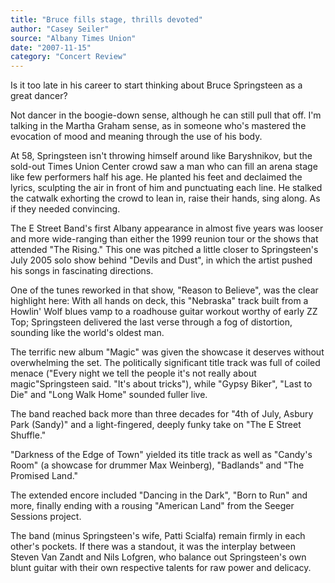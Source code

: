 ```yaml
---
title: "Bruce fills stage, thrills devoted"
author: "Casey Seiler"
source: "Albany Times Union"
date: "2007-11-15"
category: "Concert Review"
---
```


Is it too late in his career to start thinking about Bruce Springsteen as a great dancer?

Not dancer in the boogie-down sense, although he can still pull that off. I'm talking in the Martha Graham sense, as in someone who's mastered the evocation of mood and meaning through the use of his body.

At 58, Springsteen isn't throwing himself around like Baryshnikov, but the sold-out Times Union Center crowd saw a man who can fill an arena stage like few performers half his age. He planted his feet and declaimed the lyrics, sculpting the air in front of him and punctuating each line. He stalked the catwalk exhorting the crowd to lean in, raise their hands, sing along. As if they needed convincing.

The E Street Band's first Albany appearance in almost five years was looser and more wide-ranging than either the 1999 reunion tour or the shows that attended "The Rising." This one was pitched a little closer to Springsteen's July 2005 solo show behind "Devils and Dust", in which the artist pushed his songs in fascinating directions.

One of the tunes reworked in that show, "Reason to Believe", was the clear highlight here: With all hands on deck, this "Nebraska" track built from a Howlin' Wolf blues vamp to a roadhouse guitar workout worthy of early ZZ Top; Springsteen delivered the last verse through a fog of distortion, sounding like the world's oldest man.

The terrific new album "Magic" was given the showcase it deserves without overwhelming the set. The politically significant title track was full of coiled menace ("Every night we tell the people it's not really about magic"Springsteen said. "It's about tricks"), while "Gypsy Biker", "Last to Die" and "Long Walk Home" sounded fuller live.

The band reached back more than three decades for "4th of July, Asbury Park (Sandy)" and a light-fingered, deeply funky take on "The E Street Shuffle."

"Darkness of the Edge of Town" yielded its title track as well as "Candy's Room" (a showcase for drummer Max Weinberg), "Badlands" and "The Promised Land."

The extended encore included "Dancing in the Dark", "Born to Run" and more, finally ending with a rousing "American Land" from the Seeger Sessions project.

The band (minus Springsteen's wife, Patti Scialfa) remain firmly in each other's pockets. If there was a standout, it was the interplay between Steven Van Zandt and Nils Lofgren, who balance out Springsteen's own blunt guitar with their own respective talents for raw power and delicacy.